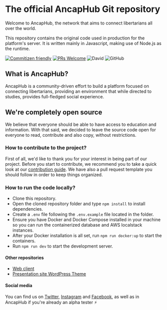 # The official AncapHub Git repository

Welcome to AncapHub, the network that aims to connect libertarians all
over the world.

This repository contains the original code used in production for the platform's
server. It is written mainly in Javascript, making use of Node.js as the runtime.

[![Commitizen friendly](https://img.shields.io/badge/commitizen-friendly-brightgreen.svg)](http://commitizen.github.io/cz-cli/) [![PRs Welcome](https://img.shields.io/badge/PRs-welcome-brightgreen.svg?style=flat-square)](http://makeapullrequest.com) ![David](https://img.shields.io/david/ancaphub/ancaphub?style=flat-square) ![GitHub](https://img.shields.io/github/license/ancaphub/ancaphub?style=flat-square)

## What is AncapHub?

AncapHub is a community-driven effort to build a platform focused on
connecting libertarians, providing an environment that while directed to studies,
provides full-fledged social experience. 

## We're completely open source

We believe that everyone should be able to have access to education and information.
With that said, we decided to leave the source code open for everyone to read,
contribute and also copy, without restrictions.

### How to contribute to the project?

First of all, we'd like to thank you for your interest in being part of our
project. Before you start to contribute, we recommend you to take a quick look
at our [contribution guide](.github/CONTRIBUTING.md). We have also a pull request
template you should follow in order to keep things organized.

### How to run the code locally?

 - Clone this repository.
 - Open the cloned repository folder and type ```npm install``` to install dependencies.
 - Create a ```.env``` file following the ```.env.example``` file located in the folder.
 - Ensure you have Docker and Docker Compose installed in your machine so you can run the containerized database and AWS localstack instances.
 - After your Docker installation is all set, run ```npm run docker:up``` to start the containers.
 - Run ```npm run dev``` to start the development server.

#### Other repositories

- [Web client](https://github.com/ancaphub/ancaphub-web)
- [Presentation site WordPress Theme](https://github.com/ancaphub/presentation-website-wordpress-theme)

#### Social media

You can find us on [Twitter](https://twitter.com/ancaphub), [Instagram](https://instagram.com/ancaphub) and [Facebook](https://facebook.com/ancaphub), as well as in AncapHub if you're already
an alpha tester :zap:
